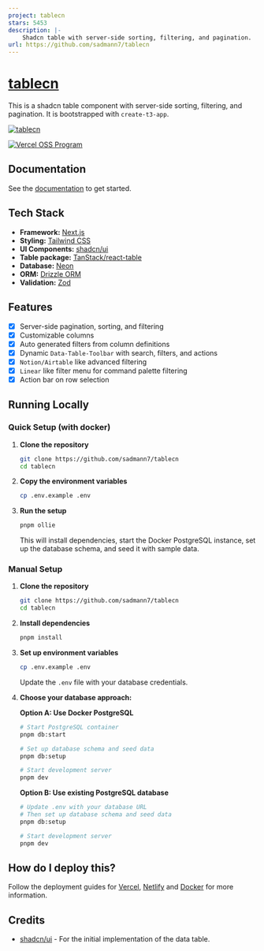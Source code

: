 ```yaml
---
project: tablecn
stars: 5453
description: |-
    Shadcn table with server-side sorting, filtering, and pagination.
url: https://github.com/sadmann7/tablecn
---
```


# [tablecn](https://tablecn.com)

This is a shadcn table component with server-side sorting, filtering, and pagination. It is bootstrapped with `create-t3-app`.

[![tablecn](./public/images/screenshot.png)](https://tablecn.com)

[![Vercel OSS Program](https://vercel.com/oss/program-badge.svg)](https://vercel.com/oss)

## Documentation

See the [documentation](https://diceui.com/docs/components/data-table) to get started.

## Tech Stack

- **Framework:** [Next.js](https://nextjs.org)
- **Styling:** [Tailwind CSS](https://tailwindcss.com)
- **UI Components:** [shadcn/ui](https://ui.shadcn.com)
- **Table package:** [TanStack/react-table](https://tanstack.com/table/latest)
- **Database:** [Neon](https://neon.tech)
- **ORM:** [Drizzle ORM](https://orm.drizzle.team)
- **Validation:** [Zod](https://zod.dev)

## Features

- [x] Server-side pagination, sorting, and filtering
- [x] Customizable columns
- [x] Auto generated filters from column definitions
- [x] Dynamic `Data-Table-Toolbar` with search, filters, and actions
- [x] `Notion/Airtable` like advanced filtering
- [x] `Linear` like filter menu for command palette filtering
- [x] Action bar on row selection

## Running Locally

### Quick Setup (with docker)

1. **Clone the repository**

   ```bash
   git clone https://github.com/sadmann7/tablecn
   cd tablecn
   ```

2. **Copy the environment variables**

   ```bash
   cp .env.example .env
   ```

3. **Run the setup**

   ```bash
   pnpm ollie
   ```

   This will install dependencies, start the Docker PostgreSQL instance, set up the database schema, and seed it with sample data.

### Manual Setup

1. **Clone the repository**

   ```bash
   git clone https://github.com/sadmann7/tablecn
   cd tablecn
   ```

2. **Install dependencies**

   ```bash
   pnpm install
   ```

3. **Set up environment variables**

   ```bash
   cp .env.example .env
   ```

   Update the `.env` file with your database credentials.

4. **Choose your database approach:**

   **Option A: Use Docker PostgreSQL**

   ```bash
   # Start PostgreSQL container
   pnpm db:start
   
   # Set up database schema and seed data
   pnpm db:setup
   
   # Start development server
   pnpm dev
   ```

   **Option B: Use existing PostgreSQL database**

   ```bash
   # Update .env with your database URL
   # Then set up database schema and seed data
   pnpm db:setup
   
   # Start development server
   pnpm dev
   ```

## How do I deploy this?

Follow the deployment guides for [Vercel](https://create.t3.gg/en/deployment/vercel), [Netlify](https://create.t3.gg/en/deployment/netlify) and [Docker](https://create.t3.gg/en/deployment/docker) for more information.

## Credits

- [shadcn/ui](https://github.com/shadcn-ui/ui/tree/main/apps/www/app/(app)/examples/tasks) - For the initial implementation of the data table.

